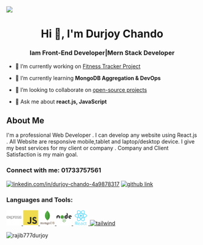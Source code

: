 <img width='400' hight='400' align='center' src='https://i.ibb.co.com/YFZ32FZf/desktop-wallpaper-develop-your-mern-stack-web-application-by-mdsajaldeowan-mern-stack.jpg'>
<h1 align="center">Hi 👋, I'm Durjoy Chando</h1>
<h3 align="center">Iam Front-End Developer|Mern Stack Developer</h3>

- 🔭 I’m currently working on [Fitness Tracker Project](https://github.com/rajib777durjoy/assignment12)

- 🌱 I’m currently learning **MongoDB Aggregation & DevOps**

- 👯 I’m looking to collaborate on [open-source projects](https://github.com/rajib777durjoy)

- 💬 Ask me about **react.js, JavaScript**
<h2>About Me</h2>
<P align='left'>I'm a professional Web Developer . I can develop any website using React.js . All Website are responsive mobile,tablet and laptop/desktop device. I give my best services for my client or company . Company and Client Satisfaction is my main goal.</P>
<h3 align="left">Connect with me: 01733757561</h3>
<p align="left">
<a href="https://linkedin.com/in/linkedin.com/in/durjoy-chando-4a9878317" target="blank"><img align="center" src="https://raw.githubusercontent.com/rahuldkjain/github-profile-readme-generator/master/src/images/icons/Social/linked-in-alt.svg" alt="linkedin.com/in/durjoy-chando-4a9878317" height="30" width="40" /></a>
<a href="https://github.com/rajib777durjoy" target="blank"><img align="center" color="white" src="https://i.ibb.co.com/PvXTL8Qk/github-6980894-960-720.webp" alt="github link" height="30" width="40" /></a>
</p>

<h3 align="left">Languages and Tools:</h3>
<p align="left"> <a href="https://expressjs.com" target="_blank" rel="noreferrer"> <img src="https://raw.githubusercontent.com/devicons/devicon/master/icons/express/express-original-wordmark.svg" alt="express" width="40" height="40"/> </a> <a href="https://developer.mozilla.org/en-US/docs/Web/JavaScript" target="_blank" rel="noreferrer"> <img src="https://raw.githubusercontent.com/devicons/devicon/master/icons/javascript/javascript-original.svg" alt="javascript" width="40" height="40"/> </a> <a href="https://www.mongodb.com/" target="_blank" rel="noreferrer"> <img src="https://raw.githubusercontent.com/devicons/devicon/master/icons/mongodb/mongodb-original-wordmark.svg" alt="mongodb" width="40" height="40"/> </a> <a href="https://nodejs.org" target="_blank" rel="noreferrer"> <img src="https://raw.githubusercontent.com/devicons/devicon/master/icons/nodejs/nodejs-original-wordmark.svg" alt="nodejs" width="40" height="40"/> </a> <a href="https://reactjs.org/" target="_blank" rel="noreferrer"> <img src="https://raw.githubusercontent.com/devicons/devicon/master/icons/react/react-original-wordmark.svg" alt="react" width="40" height="40"/> </a> <a href="https://tailwindcss.com/" target="_blank" rel="noreferrer"> <img src="https://www.vectorlogo.zone/logos/tailwindcss/tailwindcss-icon.svg" alt="tailwind" width="40" height="40"/> </a> </p>

<p><img align="center" src="https://github-readme-streak-stats.herokuapp.com/?user=rajib777durjoy&" alt="rajib777durjoy" /></p>
